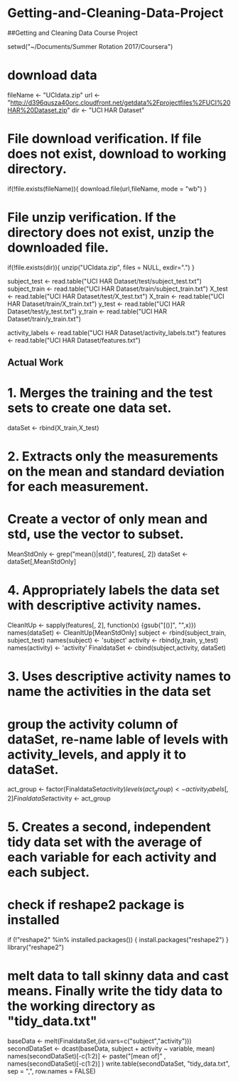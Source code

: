 # Getting-and-Cleaning-Data-Project

##Getting and Cleaning Data Course Project

setwd("~/Documents/Summer Rotation 2017/Coursera")


# download data
fileName <- "UCIdata.zip"
url <- "http://d396qusza40orc.cloudfront.net/getdata%2Fprojectfiles%2FUCI%20HAR%20Dataset.zip"
dir <- "UCI HAR Dataset"

# File download verification. If file does not exist, download to working directory.
if(!file.exists(fileName)){
    download.file(url,fileName, mode = "wb") 
}

# File unzip verification. If the directory does not exist, unzip the downloaded file.
if(!file.exists(dir)){
    unzip("UCIdata.zip", files = NULL, exdir=".")
}


subject_test <- read.table("UCI HAR Dataset/test/subject_test.txt")
subject_train <- read.table("UCI HAR Dataset/train/subject_train.txt")
X_test <- read.table("UCI HAR Dataset/test/X_test.txt")
X_train <- read.table("UCI HAR Dataset/train/X_train.txt")
y_test <- read.table("UCI HAR Dataset/test/y_test.txt")
y_train <- read.table("UCI HAR Dataset/train/y_train.txt")

activity_labels <- read.table("UCI HAR Dataset/activity_labels.txt")
features <- read.table("UCI HAR Dataset/features.txt")  

## Actual Work
# 1. Merges the training and the test sets to create one data set.
dataSet <- rbind(X_train,X_test)

# 2. Extracts only the measurements on the mean and standard deviation for each measurement. 
# Create a vector of only mean and std, use the vector to subset.
MeanStdOnly <- grep("mean()|std()", features[, 2]) 
dataSet <- dataSet[,MeanStdOnly]


# 4. Appropriately labels the data set with descriptive activity names.
CleanItUp <- sapply(features[, 2], function(x) {gsub("[()]", "",x)})
names(dataSet) <- CleanItUp[MeanStdOnly]
subject <- rbind(subject_train, subject_test)
names(subject) <- 'subject'
activity <- rbind(y_train, y_test)
names(activity) <- 'activity'
FinaldataSet <- cbind(subject,activity, dataSet)


# 3. Uses descriptive activity names to name the activities in the data set
# group the activity column of dataSet, re-name lable of levels with activity_levels, and apply it to dataSet.
act_group <- factor(FinaldataSet$activity)
levels(act_group) <- activity_labels[,2]
FinaldataSet$activity <- act_group


# 5. Creates a second, independent tidy data set with the average of each variable for each activity and each subject. 

# check if reshape2 package is installed
if (!"reshape2" %in% installed.packages()) {
    install.packages("reshape2")
}
library("reshape2")

# melt data to tall skinny data and cast means. Finally write the tidy data to the working directory as "tidy_data.txt"
baseData <- melt(FinaldataSet,(id.vars=c("subject","activity")))
secondDataSet <- dcast(baseData, subject + activity ~ variable, mean)
names(secondDataSet)[-c(1:2)] <- paste("[mean of]" , names(secondDataSet)[-c(1:2)] )
write.table(secondDataSet, "tidy_data.txt", sep = ",", row.names = FALSE)
